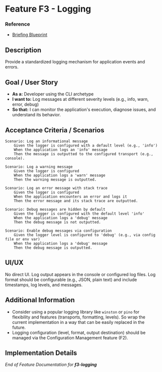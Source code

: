 # Feature F3 - Logging

### Reference

- [Briefing Blueprint](/docs/briefing.blueprint.md)

## Description

Provide a standardized logging mechanism for application events and errors.

## Goal / User Story

- **As a:** Developer using the CLI archetype
- **I want to:** Log messages at different severity levels (e.g., info, warn, error, debug)
- **So that:** I can monitor the application's execution, diagnose issues, and understand its behavior.

## Acceptance Criteria / Scenarios

```gherkin
Scenario: Log an informational message
    Given the logger is configured with a default level (e.g., 'info')
    When the application logs an 'info' message
    Then the message is outputted to the configured transport (e.g., console).

Scenario: Log a warning message
    Given the logger is configured
    When the application logs a 'warn' message
    Then the warning message is outputted.

Scenario: Log an error message with stack trace
    Given the logger is configured
    When the application encounters an error and logs it
    Then the error message and its stack trace are outputted.

Scenario: Debug messages are hidden by default
    Given the logger is configured with the default level 'info'
    When the application logs a 'debug' message
    Then the debug message is not outputted.

Scenario: Enable debug messages via configuration
    Given the logger level is configured to 'debug' (e.g., via config file or env var)
    When the application logs a 'debug' message
    Then the debug message is outputted.
```

## UI/UX

No direct UI. Log output appears in the console or configured log files. Log format should be configurable (e.g., JSON, plain text) and include timestamps, log levels, and messages.

## Additional Information

- Consider using a popular logging library like `winston` or `pino` for flexibility and features (transports, formatting, levels). So wrap the current implementation in a way that can be easily replaced in the future.
- Logging configuration (level, format, output destination) should be managed via the Configuration Management feature (F2).

## Implementation Details

<!-- This section will be updated by builder steps -->
<!-- - [c1-node-cli Implementation Plan](/containers/c1-node-cli/docs/f3-logging.plan.md) -->

_End of Feature Documentation for **f3-logging**_
